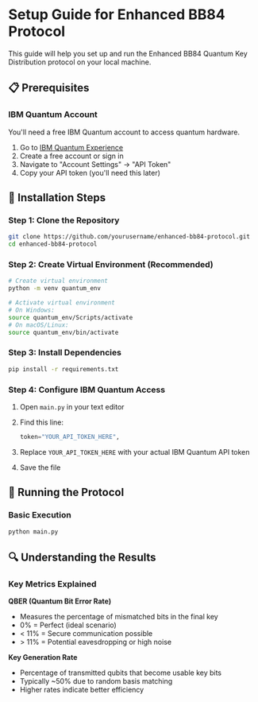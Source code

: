 # Setup Guide for Enhanced BB84 Protocol

This guide will help you set up and run the Enhanced BB84 Quantum Key Distribution protocol on your local machine.

## 📋 Prerequisites

### IBM Quantum Account

You'll need a free IBM Quantum account to access quantum hardware.

1. Go to [IBM Quantum Experience](https://quantum-computing.ibm.com/)
2. Create a free account or sign in
3. Navigate to "Account Settings" → "API Token"
4. Copy your API token (you'll need this later)

## 🔧 Installation Steps

### Step 1: Clone the Repository

```bash
git clone https://github.com/yourusername/enhanced-bb84-protocol.git
cd enhanced-bb84-protocol
```

### Step 2: Create Virtual Environment (Recommended)

```bash
# Create virtual environment
python -m venv quantum_env

# Activate virtual environment
# On Windows:
source quantum_env/Scripts/activate
# On macOS/Linux:
source quantum_env/bin/activate
```

### Step 3: Install Dependencies

```bash
pip install -r requirements.txt
```

### Step 4: Configure IBM Quantum Access

1. Open `main.py` in your text editor
2. Find this line:

   ```python
   token="YOUR_API_TOKEN_HERE",
   ```

3. Replace `YOUR_API_TOKEN_HERE` with your actual IBM Quantum API token
4. Save the file

## 🚀 Running the Protocol

### Basic Execution

```bash
python main.py
```

## 🔍 Understanding the Results

### Key Metrics Explained

**QBER (Quantum Bit Error Rate)**

- Measures the percentage of mismatched bits in the final key
- 0% = Perfect (ideal scenario)
- < 11% = Secure communication possible
- \> 11% = Potential eavesdropping or high noise

**Key Generation Rate**

- Percentage of transmitted qubits that become usable key bits
- Typically ~50% due to random basis matching
- Higher rates indicate better efficiency

